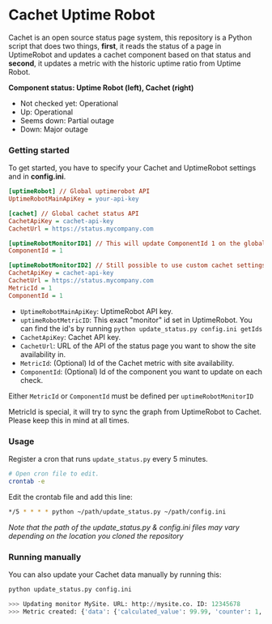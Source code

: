 # Cachet Uptime Robot

Cachet is an open source status page system, this repository is a Python script that does two things, **first**, it reads the status of a page in UptimeRobot and updates a cachet component based on that status and **second**, it updates a metric with the historic uptime ratio from Uptime Robot.

**Component status: Uptime Robot (left), Cachet (right)**

* Not checked yet: Operational
* Up: Operational
* Seems down: Partial outage
* Down: Major outage

### Getting started 

To get started, you have to specify your Cachet and UptimeRobot settings and in **config.ini**.
```ini
[uptimeRobot] // Global uptimerobot API
UptimeRobotMainApiKey = your-api-key

[cachet] // Global cachet status API
CachetApiKey = cachet-api-key
CachetUrl = https://status.mycompany.com

[uptimeRobotMonitorID1] // This will update ComponentId 1 on the global Cachet
ComponentId = 1

[uptimeRobotMonitorID2] // Still possible to use custom cachet settings 
CachetApiKey = cachet-api-key
CachetUrl = https://status.mycompany.com
MetricId = 1
ComponentId = 1
```

* `UptimeRobotMainApiKey`: UptimeRobot API key.
* `uptimeRobotMetricID`: This exact "monitor" id set in UptimeRobot. You can find the id's by running `python update_status.py config.ini getIds`
* `CachetApiKey`:  Cachet API key.
* `CachetUrl`: URL of the API of the status page you want to show the site availability in.
* `MetricId`: (Optional) Id of the Cachet metric with site availability.
* `ComponentId`: (Optional) Id of the component you want to update on each check.

Either `MetricId` or `ComponentId` must be defined per `uptimeRobotMonitorID`

MetricId is special, it will try to sync the graph from UptimeRobot to Cachet. Please keep this in mind at all times.

### Usage

Register a cron that runs `update_status.py` every 5 minutes.

```bash
# Open cron file to edit.
crontab -e
```

Edit the crontab file and add this line:
```bash
*/5 * * * * python ~/path/update_status.py ~/path/config.ini
```

_Note that the path of the update_status.py & config.ini files may vary depending on the location you cloned the repository_

### Running manually

You can also update your Cachet data manually by running this:

```python
python update_status.py config.ini

>>> Updating monitor MySite. URL: http://mysite.co. ID: 12345678
>>> Metric created: {'data': {'calculated_value': 99.99, 'counter': 1, 'metric_id': 4, 'value': 99.99, 'created_at': '2016-08-12 08:23:10', 'updated_at': '2016-08-12 08:23:10', 'id': 99}}
```
